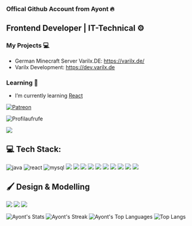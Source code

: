 ### Offical Github Account from Ayont 🔥
## Frontend Developer | IT-Technical ⚙️

### My Projects 💻
- German Minecraft Server Varilx.DE: https://varilx.de/
- Varilx Development: https://dev.varilx.de

### Learning 💭
- I’m currently learning [React](https://github.com/facebook/react)
  
[![Patreon](https://img.shields.io/badge/Patreon-F96854?logo=patreon&logoColor=green)](https://patreon.com/varilx) 
<p align="left">
  <img src="https://komarev.com/ghpvc/?username=Ayont&style=flat-square&color=green" alt="Profilaufrufe" />
</p>


[![](https://visitcount.itsvg.in/api?id=Ayont&label=Profilaufrufe&icon=3&pretty=true)](https://visitcount.itsvg.in)

## 💻 Tech Stack:
<img alt="java" src="https://img.shields.io/badge/Java-ED8B00?style=for-the-badge&logo=openjdk&logoColor=white"> <img alt="react" src="https://shields.io/badge/react-black?logo=react&style=for-the-badge"> <img alt="mysql" src="https://img.shields.io/badge/MySQL-005C84?style=for-the-badge&logo=mysql&logoColor=white"> <img src="https://img.shields.io/badge/MariaDB-003545?style=for-the-badge&logo=mariadb&logoColor=white" />   <img src="https://img.shields.io/badge/Oracle-F80000?style=for-the-badge&logo=Oracle&logoColor=white" />      <img src="https://img.shields.io/badge/Github%20Actions-282a2e?style=for-the-badge&logo=githubactions&logoColor=367cfe" /> <img src="https://img.shields.io/badge/SQLite-07405E?style=for-the-badge&logo=sqlite&logoColor=white" />     <img src="https://img.shields.io/badge/HTML5-E34F26?style=for-the-badge&logo=html5&logoColor=white" />   <img src="https://img.shields.io/badge/OpenJDK-ED8B00?style=for-the-badge&logo=openjdk&logoColor=white" /> <img src="https://img.shields.io/badge/Debian-A81D33?style=for-the-badge&logo=debian&logoColor=white" />   <img src="https://img.shields.io/badge/Arch_Linux-1793D1?style=for-the-badge&logo=arch-linux&logoColor=white" /> <img src="https://img.shields.io/badge/-MongoDB-13aa52?style=for-the-badge&logo=mongodb&logoColor=white" /> <img src="https://img.shields.io/badge/Nextcloud-0082C9?style=for-the-badge&logo=Nextcloud&logoColor=white" /> 
## 🖌️ Design & Modelling
<img src="https://img.shields.io/badge/Adobe%20Photoshop-31A8FF?style=for-the-badge&logo=Adobe%20Photoshop&logoColor=black"/> <img src="https://img.shields.io/badge/blender-%23F5792A.svg?style=for-the-badge&logo=blender&logoColor=white" />  <img src="https://img.shields.io/badge/Adobe%20after%20affects-CF96FD?style=for-the-badge&logo=Adobe%20after%20effects&logoColor=393665" />

![Ayont's Stats](https://github-readme-stats.vercel.app/api?username=Ayont&theme=blue-green&show_icons=true&hide_border=false&count_private=true)
![Ayont's Streak](https://github-readme-streak-stats.herokuapp.com/?user=Ayont&theme=blue-green&hide_border=false)
![Ayont's Top Languages](https://github-readme-stats.vercel.app/api/top-langs/?username=Ayont&theme=blue-green&show_icons=true&hide_border=false&layout=compact)
![Top Langs](https://github-readme-stats.vercel.app/api/top-langs/?username=anuraghazra&hide_progress=true&theme=midnight-purple)
